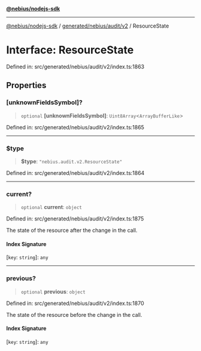 [**@nebius/nodejs-sdk**](../../../../../README.md)

***

[@nebius/nodejs-sdk](../../../../../README.md) / [generated/nebius/audit/v2](../README.md) / ResourceState

# Interface: ResourceState

Defined in: src/generated/nebius/audit/v2/index.ts:1863

## Properties

### \[unknownFieldsSymbol\]?

> `optional` **\[unknownFieldsSymbol\]**: `Uint8Array`\<`ArrayBufferLike`\>

Defined in: src/generated/nebius/audit/v2/index.ts:1865

***

### $type

> **$type**: `"nebius.audit.v2.ResourceState"`

Defined in: src/generated/nebius/audit/v2/index.ts:1864

***

### current?

> `optional` **current**: `object`

Defined in: src/generated/nebius/audit/v2/index.ts:1875

The state of the resource after the change in the call.

#### Index Signature

\[`key`: `string`\]: `any`

***

### previous?

> `optional` **previous**: `object`

Defined in: src/generated/nebius/audit/v2/index.ts:1870

The state of the resource before the change in the call.

#### Index Signature

\[`key`: `string`\]: `any`
